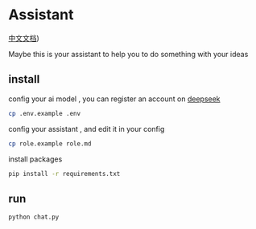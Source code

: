 # Assistant

[中文文档](README_zh-CN.md))

Maybe this is your assistant to help you to do something with your ideas

## install

config your ai model , you can register an account on [deepseek](https://www.deepseek.com/)

```sh
cp .env.example .env
```

config your assistant , and edit it in your config

```sh
cp role.example role.md
```

install packages

```sh
pip install -r requirements.txt
```

## run

```sh
python chat.py
```